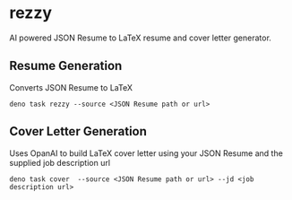 # rezzy

AI powered JSON Resume to LaTeX resume and cover letter generator.

## Resume Generation
Converts JSON Resume to LaTeX

```
deno task rezzy --source <JSON Resume path or url>
```


## Cover Letter Generation
Uses OpanAI to build LaTeX cover letter using your JSON Resume and the supplied job description url

```
deno task cover  --source <JSON Resume path or url> --jd <job description url>
```
